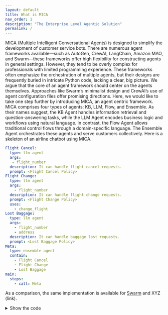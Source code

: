 ```yaml
---
layout: default
title: What is MICA
nav_order: 1
description: "The Enterprise Level Agentic Solution"
permalink: /
---
```


MICA (Multiple Intelligent Conversational Agents) is designed to simplify the development of customer service bots. There are numerous agent frameworks available—such as AutoGen, CrewAI, LangChain, Amazon MAO, and Swarm—these frameworks offer high flexibility for constructing agents in general settings. However, they tend to be overly complex for professionals with limited programming experience.
These frameworks often emphasize the orchestration of multiple agents, but their designs are frequently buried in intricate Python code, lacking a clear, big picture. We argue that the core of an agent framework should center on the agents themselves. Approaches like Swarm’s minimalist design and CrewAI’s use of agent configuration files offer promising directions.  Here, we would like to take one step further by introducing MICA, an agent centric framework. 
MICA comprises four types of agents: KB, LLM, Flow, and Ensemble. As their names suggest, the KB Agent handles information retrieval and question-answering tasks, while the LLM Agent encodes business logic and workflows using natural language. In contrast, the Flow Agent allows traditional control flows through a domain-specific language. The Ensemble Agent orchestrates these agents and serve customers collectively. Here is a skeleton of an airline chatbot using MICA.

```yaml
Flight Cancel:
  type: llm agent
  args:
   - flight_number
  description: It can handle flight cancel requests.
  prompt: <Flight Cancel Policy>
Flight Change:
  type: llm agent
  args:
    - flight_number
  description: It can handle flight change requests.
  prompt: <Flight Change Policy>
  uses:
    - change_flight
Lost Baggage:
  type: llm agent
  args:
    - flight_number
    - address
  description: It can handle baggage lost requests.
  prompt: <Lost Baggage Policy>
Meta:
  type: ensemble agent
  contain:
    - Flight Cancel
    - Flight Change
    - Lost Baggage
main:
  steps:
    - call: Meta
```

As a comparison, the same implementation is available for [Swarm](https://github.com/openai/swarm/tree/main/examples/airline) and XYZ (link).

<details>
  <summary>Show the code</summary>
  <pre><code>
def transfer_to_flight_modification():
    return flight_modification

def transfer_to_flight_cancel():
    return flight_cancel

def transfer_to_flight_change():
    return flight_change

def transfer_to_lost_baggage():
    return lost_baggage

def transfer_to_triage():
    """Call this function when a user needs to be transferred to a different agent and a different policy.
    For instance, if a user is asking about a topic that is not handled by the current agent, call this function.
    """
    return triage_agent
  </code></pre>
</details>
